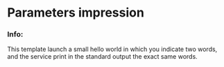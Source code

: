 <!-- README FOR RANCHER CATALOG -->
# Parameters impression

### Info:

 This template launch a small hello world in which you indicate two words, and the service print in the standard output the exact same words.

